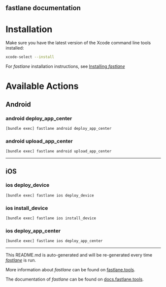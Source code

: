 fastlane documentation
----

# Installation

Make sure you have the latest version of the Xcode command line tools installed:

```sh
xcode-select --install
```

For _fastlane_ installation instructions, see [Installing _fastlane_](https://docs.fastlane.tools/#installing-fastlane)

# Available Actions

## Android

### android deploy_app_center

```sh
[bundle exec] fastlane android deploy_app_center
```



### android upload_app_center

```sh
[bundle exec] fastlane android upload_app_center
```



----


## iOS

### ios deploy_device

```sh
[bundle exec] fastlane ios deploy_device
```



### ios install_device

```sh
[bundle exec] fastlane ios install_device
```



### ios deploy_app_center

```sh
[bundle exec] fastlane ios deploy_app_center
```



----

This README.md is auto-generated and will be re-generated every time [_fastlane_](https://fastlane.tools) is run.

More information about _fastlane_ can be found on [fastlane.tools](https://fastlane.tools).

The documentation of _fastlane_ can be found on [docs.fastlane.tools](https://docs.fastlane.tools).
